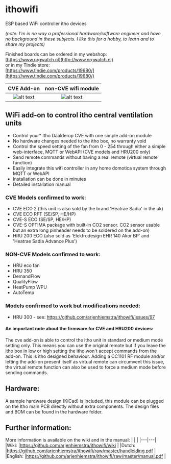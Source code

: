# ithowifi
ESP based WiFi controller itho devices

*(note: I'm in no way a professional hardware/software engineer and have no background in these subjects. I like this for a hobby, to learn and to share my projects)*

Finished boards can be ordered in my webshop:  
[https://www.nrgwatch.nl](http://www.nrgwatch.nl)  
or in my Tindie store:  
[https://www.tindie.com/products/19680/](https://www.tindie.com/products/19680/)  

|CVE Add-on|non-CVE wifi module|
|:---:|:---:|
|![alt text](https://github.com/arjenhiemstra/ithowifi/blob/master/images/pcb.png "CVE Add-on PCB")  |  ![alt text](https://github.com/arjenhiemstra/ithowifi/blob/master/images/non-cve-pcb.png "non-CVE module PCB")|

## WiFi add-on to control itho central ventilation units

-   Control your* Itho Daalderop CVE with one simple add-on module
-   No hardware changes needed to the itho box, no warranty void
-   Control the speed setting of the fan from 0 - 254 through either a simple web-interface, MQTT or WebAPI (CVE models and HRU200 only)
-   Send remote commands without having a real remote (virtual remote function)
-   Easily integrate this wifi controller in any home domotica system through MQTT or WebAPI
-   Installation can be done in minutes
-   Detailed installation manual

###  CVE Models confirmed to work:
-   CVE ECO 2 (this unit is also sold by the brand 'Heatrae Sadia' in the uk)
-   CVE ECO RFT (SE/SP, HE/HP)
-   CVE-S ECO (SE/SP, HE/HP)
-   CVE-S OPTIMA package with built-in CO2 sensor. CO2 sensor usable but an extra long pinheader needs to be soldered on the add-on)
-   HRU 200 ECO (also sold as 'Elektrodesign EHR 140 Akor BP' and 'Heatrae Sadia Advance Plus')

###  NON-CVE Models confirmed to work:
-   HRU eco fan
-   HRU 350
-   DemandFlow
-   QualityFlow
-   HeatPump WPU
-   AutoTemp

###  Models confirmed to work but modifications needed:
-   HRU 300 - see: https://github.com/arjenhiemstra/ithowifi/issues/97

####   An important note about the firmware for CVE and HRU200 devices:
The cve add-on is able to control the itho unit in standard or medium mode setting only. This means you can use the original remote but if you leave the itho box in low or high setting the itho won't accept commands from the add-on. This is itho designed behaviour. Adding a CC1101 RF module and/or letting the add-on present itself as virtual remote can circumvent this issue, the virtual remote function can also be used to force a medium mode before sending commands.

## Hardware:

A sample hardware design (KiCad) is included, this module can be plugged on the Itho main PCB directly without extra components.
The design files and BOM can be found in the hardware folder.

## Further information:

More information is available on the wiki and in the manual:
|  |  |
|---|---|
|Wiki:  |https://github.com/arjenhiemstra/ithowifi/wiki  |
|Dutch:  |https://github.com/arjenhiemstra/ithowifi/raw/master/handleiding.pdf  |
|English:  |https://github.com/arjenhiemstra/ithowifi/raw/master/manual.pdf  |



